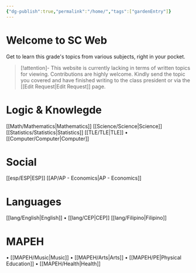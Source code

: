 ```yaml
---
{"dg-publish":true,"permalink":"/home/","tags":["gardenEntry"]}
---
```



# Welcome to SC Web
Get to learn this grade's topics from various subjects, right in your pocket.

>[!attention]- This website is currently lacking in terms of written topics for viewing.
>Contributions are highly welcome. Kindly send the topic you covered and have finished writing to the class president or via the [[Edit Request\|Edit Request]] page.

# Logic & Knowlegde
[[Math/Mathematics\|Mathematics]]
[[Science/Science\|Science]]
[[Statistics/Statistics\|Statistics]]
[[TLE/TLE\|TLE]]
• [[Computer/Computer\|Computer]]

# Social
[[esp/ESP\|ESP]]
[[AP/AP - Economics\|AP - Economics]]

# Languages
[[lang/English\|English]]
• [[lang/CEP\|CEP]]
[[lang/Filipino\|Filipino]]

# MAPEH
• [[MAPEH/Music\|Music]]
• [[MAPEH/Arts\|Arts]]
• [[MAPEH/PE\|Physical Education]]
• [[MAPEH/Health\|Health]]
